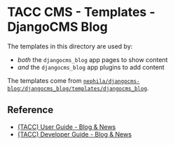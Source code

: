 # TACC CMS - Templates - DjangoCMS Blog

The templates in this directory are used by:
- _both_ the `djangocms_blog` app pages to show content
- _and_ the `djangocms_blog` app plugins to add content

The templates come from [`nephila/djangocms-blog`:`/djangocms_blog/templates/djangocms_blog`](https://github.com/nephila/djangocms-blog/tree/1.2.3/djangocms_blog/templates/djangocms_blog).

## Reference

- [(TACC) User Guide - Blog & News](https://confluence.tacc.utexas.edu/x/EwDeCg)
- [(TACC) Developer Guide - Blog & News](https://confluence.tacc.utexas.edu/x/8LXtDg)
